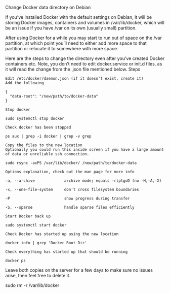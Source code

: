 Change Docker data directory on Debian

If you’ve installed Docker with the default settings on Debian, it will be storing Docker images, containers and volumes in /var/lib/docker, which will be an issue if you have /var on its own (usually small) partition.

After using Docker for a while you may start to run out of space on the /var partition, at which point you’ll need to either add more space to that partition or relocate it to somewhere with more space.

Here are the steps to change the directory even after you’ve created Docker containers etc.
Note, you don’t need to edit docker.service or init.d files, as it will read the change from the .json file mentioned below.
Steps

    Edit /etc/docker/daemon.json (if it doesn’t exist, create it)
    Add the following

    {
      "data-root": "/new/path/to/docker-data"
    }

    Stop docker

    sudo systemctl stop docker

    Check docker has been stopped

    ps aux | grep -i docker | grep -v grep

    Copy the files to the new location
    Optionally you could run this inside screen if you have a large amount of data or unreliable ssh connection.

    sudo rsync -axPS /var/lib/docker/ /new/path/to/docker-data

    Options explanation, check out the man page for more info

    -a, --archive             archive mode; equals -rlptgoD (no -H,-A,-X)

    -x, --one-file-system     don't cross filesystem boundaries

    -P                        show progress during transfer

    -S, --sparse              handle sparse files efficiently

    Start Docker back up

    sudo systemctl start docker

    Check Docker has started up using the new location

    docker info | grep 'Docker Root Dir'

    Check everything has started up that should be running

    docker ps

Leave both copies on the server for a few days to make sure no issues arise, then feel free to delete it.

sudo rm -r /var/lib/docker
